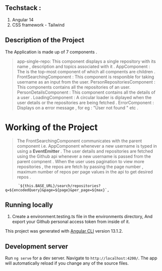 ## Techstack :

1. Angular 14
2. CSS framework - Tailwind

## Description of the Project

The Application is made up of 7 components .

> app-single-repo: This component displays a single repository with its name , description and topics associated with it .
> AppComponent : The is the top-most component of which all compnents are children .
> FrontSearchingComponent : This component is responible for taking username as an input from the user.
> PersonRepositoriesComponent : This components contains all the repositories of an user.
> PersonDetailsComponent : This component contains all the details of a user .
> LoadingComponent : A circular loader is diplayed when the user details or the repositories are being fetched .
> ErrorComponent : Displays on a error message , for eg : "User not found " etc .

# Working of the Project

> The FrontSearchingComponent communicates with the parent component i.e. AppComponent whenever a new username is typed in using a **EventEmitter** .
> The user details and repositories are fetched using the Github api whenever a new username is passed from the parent compnent . When the user uses pagination to view more repositories , the repos are fetch by passing the page number , maximum number of repos per page values in the api to get desired repos .

```
      `${this.BASE_URL}/search/repositories?q=${encodedQuery}&page=${page}&per_page=${max}`,

```

## Running locally

1. Create a environment.testing.ts file in the environments directory, And export your Github personal access token from inside of it.

This project was generated with [Angular CLI](https://github.com/angular/angular-cli) version 13.1.2.

## Development server

Run `ng serve` for a dev server. Navigate to `http://localhost:4200/`. The app will automatically reload if you change any of the source files.
